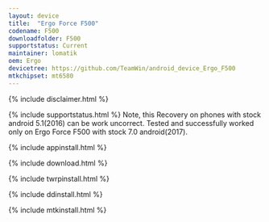 ```yaml
---
layout: device
title:  "Ergo Force F500"
codename: F500
downloadfolder: F500
supportstatus: Current
maintainer: lomatik
oem: Ergo
devicetree: https://github.com/TeamWin/android_device_Ergo_F500
mtkchipset: mt6580
---
```


{% include disclaimer.html %}

{% include supportstatus.html %}
Note, this Recovery on phones with stock android 5.1(2016) can be work uncorrect.
Tested and successfully worked only on Ergo Force F500 with stock 7.0 android(2017).

{% include appinstall.html %}

{% include download.html %}

{% include twrpinstall.html %}

{% include ddinstall.html %}

{% include mtkinstall.html %}
